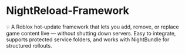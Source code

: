 # NightReload-Framework
💡 A Roblox hot-update framework that lets you add, remove, or replace game content live — without shutting down servers. Easy to integrate, supports protected service folders, and works with NightBundle for structured rollouts.
